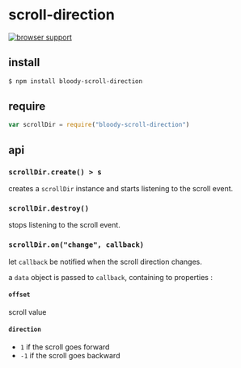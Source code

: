 # scroll-direction

[![browser support](https://ci.testling.com/bloodyowl/scroll-direction.png)
](https://ci.testling.com/bloodyowl/scroll-direction)

## install

```sh
$ npm install bloody-scroll-direction
```

## require

```javascript
var scrollDir = require("bloody-scroll-direction")
```

## api

### `scrollDir.create() > s`

creates a `scrollDir` instance and starts listening to the scroll event.

### `scrollDir.destroy()`

stops listening to the scroll event.

### `scrollDir.on("change", callback)`

let `callback` be notified when the scroll direction changes.

a `data` object is passed to `callback`, containing to properties :

#### `offset`

scroll value

#### `direction`

- `1` if the scroll goes forward
- `-1` if the scroll goes backward
